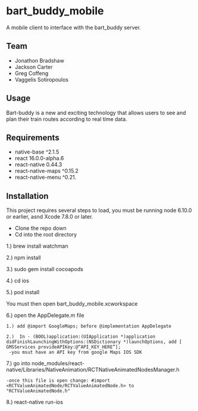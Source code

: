 # bart_buddy_mobile

A mobile client to interface with the bart_buddy server.

## Team

- Jonathon Bradshaw 
- Jackson Carter
- Greg Coffeng
- Vaggelis Sotiropoulos

## Usage

Bart-buddy is a new and exciting technology that allows users to see and plan their train routes according to real time data. 

## Requirements

- native-base ^2.1.5
- react 16.0.0-alpha.6
- react-native 0.44.3
- react-native-maps ^0.15.2
- react-native-menu ^0.21.

## Installation 

This project requires several steps to load, you must be running node 6.10.0 or earlier, asnd Xcode 7.8.0 or later.

- Clone the repo down 
- Cd into the root directory 

1.) brew install watchman

2.) npm install 

3.) sudo gem install cocoapods

4.) cd ios 

5.) pod install 

You must then open  bart_buddy_mobile.xcworkspace

6.) open the AppDelegate.m file 
	
	1.) add @import GoogleMaps; before @implementation AppDelegate

	2.)  In - (BOOL)application:(UIApplication *)application didFinishLaunchingWithOptions:(NSDictionary *)launchOptions, add [ GMSServices provideAPIKey:@“API_KEY_HERE”];
     -you msut have an API key from google Maps IOS SDK


7.) go into node_modules/react-native/Libraries/NativeAnimation/RCTNativeAnimatedNodesManager.h
	
	-once this file is open change: #import <RCTValueAnimatedNode/RCTValueAnimatedNode.h> to "RCTValueAnimatedNode.h"

8.) react-native run-ios
 
